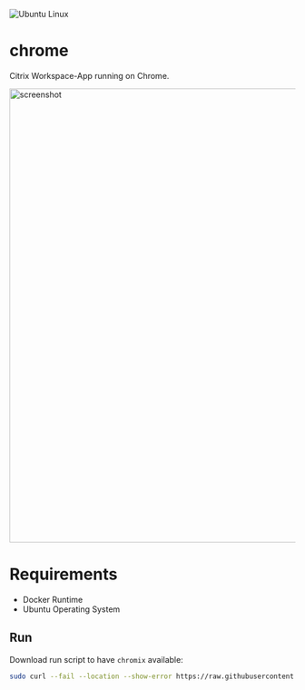 ![Ubuntu Linux](https://img.shields.io/badge/tested-ubuntu-green.svg)

# chrome

Citrix Workspace-App running on Chrome.

<img src="https://lh3.googleusercontent.com/HHS4rNTJA7YX7sIhkzs1gMkxcpxCTOiAvPLBKqB7RN42JeXWV3R7DZ583wbuflyGAEGUHrz8gA=w640-h400-e365" alt="screenshot" width="800" />

# Requirements

- Docker Runtime
- Ubuntu Operating System

## Run

Download run script to have `chromix` available:

```bash
sudo curl --fail --location --show-error https://raw.githubusercontent.com/suckowbiz/dockerside/master/chromix/chromix -o /usr/local/bin/chromix && sudo chmod +x /usr/local/bin/chromix
```
